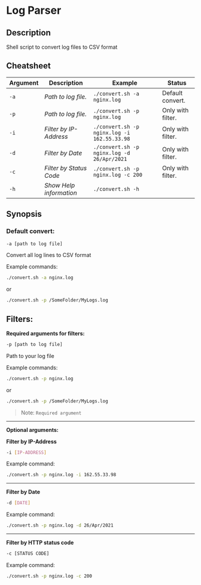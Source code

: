 #   Log Parser 
##  Description
Shell script to convert log files to CSV format

##  Cheatsheet
| Argument        | Description            | Example                   		          | Status             |
|-----------------|------------------------|---------------------------------------|--------------------|
| `-a`			         | *Path to log file.*    | `./convert.sh -a nginx.log`    			    | Default convert.	  |
| `-p`         	  | *Path to log file.*    | `./convert.sh -p nginx.log`    			    | Only with filter.	 |
| `-i`          	 | *Filter by IP-Address* | `./convert.sh -p nginx.log -i 162.55.33.98` | Only with filter.	 |
| `-d`			         | *Filter by Date*		     | `./convert.sh -p nginx.log -d 26/Apr/2021` | Only with filter.	 |
| `-c`			         | *Filter by Status Code* | `./convert.sh -p nginx.log -c 200` 		 | Only with filter.	 |
| `-h`            | *Show Help information*  | `./convert.sh -h`                     |                    |



##  Synopsis
### Default convert:
```sh 
-a [path to log file]
``` 
Convert all log lines to CSV format

Example commands:
```sh
./convert.sh -a nginx.log
``` 
 or
 ```sh
 ./convert.sh -p /SomeFolder/MyLogs.log
 ``` 
 
## Filters:

**Required arguments for filters:** 
```sh
-p [path to log file]
 ``` 
Path to your log file

Example commands:
```sh
./convert.sh -p nginx.log
 ``` 
 or
 ```sh
./convert.sh -p /SomeFolder/MyLogs.log
 ``` 
> Note: `Required argument` 

---
**Optional arguments:**


**Filter by IP-Address**
 ```sh
-i [IP-ADDRESS] 
 ```

Example command:
 ```sh
./convert.sh -p nginx.log -i 162.55.33.98
 ```
---

**Filter by Date**
 ```sh
-d [DATE] 
 ```

Example command:
 ```sh
./convert.sh -p nginx.log -d 26/Apr/2021
 ```

---
**Filter by HTTP status code**
 ```sh
-c [STATUS CODE] 
 ```

Example command:
 ```sh
./convert.sh -p nginx.log -c 200
 ```
